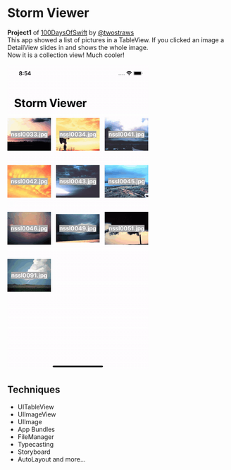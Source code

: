 # Storm Viewer
**Project1** of [100DaysOfSwift](https://www.hackingwithswift.com/100) by [@twostraws](https://github.com/twostraws)\
This app showed a list of pictures in a TableView. If you clicked an image a DetailView slides in and shows the whole image.<br>
Now it is a collection view! Much cooler!

![Storm Viewer Image](images/stormViewerC.gif "Storm Viewer")

## Techniques
- UITableView
- UIImageView
- UIImage
- App Bundles
- FileManager
- Typecasting
- Storyboard
- AutoLayout
and more...
